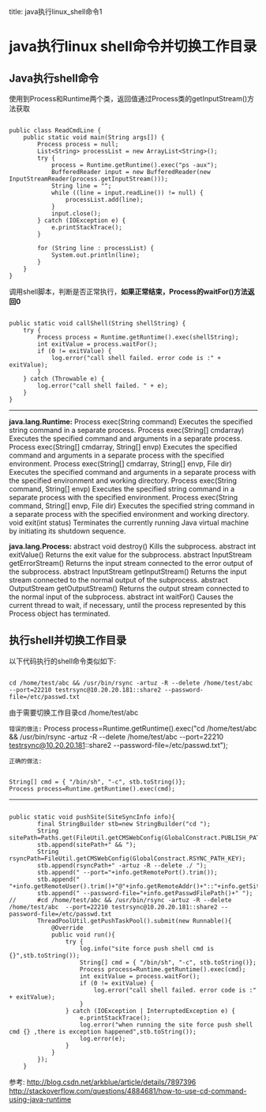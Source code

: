 title: java执行linux_shell命令1 

#  java执行linux shell命令并切换工作目录 
##  Java执行shell命令 
使用到Process和Runtime两个类，返回值通过Process类的getInputStream()方法获取
```

public class ReadCmdLine {  
    public static void main(String args[]) {  
        Process process = null;  
        List<String> processList = new ArrayList<String>();  
        try {  
            process = Runtime.getRuntime().exec("ps -aux");  
            BufferedReader input = new BufferedReader(new InputStreamReader(process.getInputStream()));  
            String line = "";  
            while ((line = input.readLine()) != null) {  
                processList.add(line);  
            }  
            input.close();  
        } catch (IOException e) {  
            e.printStackTrace();  
        }  
  
        for (String line : processList) {  
            System.out.println(line);  
        }  
    }  
} 

``` 
调用shell脚本，判断是否正常执行，**如果正常结束，Process的waitFor()方法返回0**
```

public static void callShell(String shellString) {  
    try {  
        Process process = Runtime.getRuntime().exec(shellString);  
        int exitValue = process.waitFor();  
        if (0 != exitValue) {  
            log.error("call shell failed. error code is :" + exitValue);  
        }  
    } catch (Throwable e) {  
        log.error("call shell failed. " + e);  
    }  
}  

```

----
**java.lang.Runtime:**
Process	exec(String command)
Executes the specified string command in a separate process.
Process	exec(String[] cmdarray)
Executes the specified command and arguments in a separate process.
Process	exec(String[] cmdarray, String[] envp)
Executes the specified command and arguments in a separate process with the specified environment.
Process	exec(String[] cmdarray, String[] envp, File dir)
Executes the specified command and arguments in a separate process with the specified environment and working directory.
Process	exec(String command, String[] envp)
Executes the specified string command in a separate process with the specified environment.
Process	exec(String command, String[] envp, File dir)
Executes the specified string command in a separate process with the specified environment and working directory.
void	exit(int status)
Terminates the currently running Java virtual machine by initiating its shutdown sequence.

**java.lang.Process:**
abstract void	destroy()
Kills the subprocess.
abstract int	exitValue()
Returns the exit value for the subprocess.
abstract InputStream	getErrorStream()
Returns the input stream connected to the error output of the subprocess.
abstract InputStream	getInputStream()
Returns the input stream connected to the normal output of the subprocess.
abstract OutputStream	getOutputStream()
Returns the output stream connected to the normal input of the subprocess.
abstract int	waitFor()
Causes the current thread to wait, if necessary, until the process represented by this Process object has terminated.
##  执行shell并切换工作目录 
以下代码执行的shell命令类似如下:
```

cd /home/test/abc && /usr/bin/rsync -artuz -R --delete /home/test/abc  --port=22210 testrsync@10.20.20.181::share2 --password-file=/etc/passwd.txt

```
由于需要切换工作目录cd /home/test/abc

` 错误的做法: `
Process process=Runtime.getRuntime().exec("cd /home/test/abc && /usr/bin/rsync -artuz -R --delete /home/test/abc  --port=22210 testrsync@10.20.20.181::share2 --password-file=/etc/passwd.txt");

` 正确的做法: `
```

String[] cmd = { "/bin/sh", "-c", stb.toString()};
Process process=Runtime.getRuntime().exec(cmd);

```

----

```

public static void pushSite(SiteSyncInfo info){
		final StringBuilder stb=new StringBuilder("cd ");
		String sitePath=Paths.get(FileUtil.getCMSWebConfig(GlobalConstract.PUBLISH_PATH_KEY),info.getSitePath()).toString();
		stb.append(sitePath+" && ");
		String rsyncPath=FileUtil.getCMSWebConfig(GlobalConstract.RSYNC_PATH_KEY);
		stb.append(rsyncPath+" -artuz -R --delete ./ ");
		stb.append(" --port="+info.getRemotePort().trim());
		stb.append(" "+info.getRemoteUser().trim()+"@"+info.getRemoteAddr()+"::"+info.getSiteShareName());
		stb.append(" --password-file="+info.getPasswdFilePath()+" ");
//		#cd /home/test/abc && /usr/bin/rsync -artuz -R --delete /home/test/abc  --port=22210 testrsync@10.20.20.181::share2 --password-file=/etc/passwd.txt
		ThreadPoolUtil.getPushTaskPool().submit(new Runnable(){
			@Override
			public void run(){
				try {
					log.info("site force push shell cmd is {}",stb.toString());
					String[] cmd = { "/bin/sh", "-c", stb.toString()};
					Process process=Runtime.getRuntime().exec(cmd);
					int exitValue = process.waitFor();  
			        if (0 != exitValue) {  
			            log.error("call shell failed. error code is :" + exitValue);  
			        } 
				} catch (IOException | InterruptedException e) {
					e.printStackTrace();
					log.error("when running the site force push shell cmd {} ,there is exception happened",stb.toString());
					log.error(e);
				} 
			}
		});
	}

```
参考:
http://blog.csdn.net/arkblue/article/details/7897396
http://stackoverflow.com/questions/4884681/how-to-use-cd-command-using-java-runtime